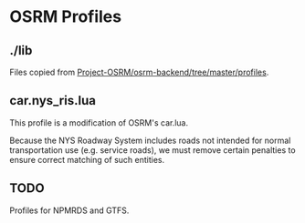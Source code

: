 # OSRM Profiles

## ./lib

Files copied from [Project-OSRM/osrm-backend/tree/master/profiles](https://github.com/Project-OSRM/osrm-backend/tree/master/profiles).

## car.nys_ris.lua

This profile is a modification of OSRM's car.lua.

Because the NYS Roadway System includes roads not intended for normal transportation
use (e.g. service roads), we must remove certain penalties to ensure correct matching
of such entities.

## TODO

Profiles for NPMRDS and GTFS.
